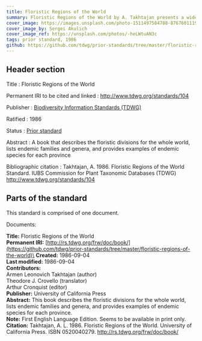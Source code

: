 ```yaml
---
title: Floristic Regions of the World
summary: Floristic Regions of the World by A. Takhtajan presents a widely accepted schema of biogeographical areas defined by environmental factors and floristic composition. It is a hierarchical schema that recognizes six floristic kingdoms, 35 floristic regions and 152 floristic provinces.
cover_image: https://images.unsplash.com/photo-1511497584788-876760111969
cover_image_by: Sergei Akulich
cover_image_ref: https://unsplash.com/photos/-heLWtuAN3c
tags: prior standard, 1986
github: https://github.com/tdwg/prior-standards/tree/master/floristic-regions-of-the-world
---
```


## Header section

Title
: Floristic Regions of the World

Permanent IRI to be cited and linked
: <http://www.tdwg.org/standards/104>

Publisher
: [Biodiversity Information Standards (TDWG)](https://www.tdwg.org/)

Ratified
: 1986

Status
: [Prior standard](https://www.tdwg.org/standards/status-and-categories/)

Abstract
: A book that describes the floristic divisions for the whole world, lists endemic families and genera, and provides examples of endemic species for each province

Bibliographic citation
: Takhtajan, A. 1986. Floristic Regions of the World Standard. IUBS Commission for Plant Taxonomic Databases (TDWG) http://www.tdwg.org/standards/104

## Parts of the standard

This standard is comprised of one document. 

Documents:

**Title:** Floristic Regions of the World\
**Permanent IRI:** [http://rs.tdwg.org/frw/doc/book/](https://github.com/tdwg/prior-standards/tree/master/floristic-regions-of-the-world)\
**Created:** 1986-09-04\
**Last modified:** 1986-09-04\
**Contributors:**\
Armen Leonovich Takhtajan (author)\
Theodore J. Crovello (translator)\
Arthur Cronquist (editor)\
**Publisher:** University of California Press \
**Abstract:** This book describes the floristic divisions for the whole world, lists endemic families and genera, and provides examples of endemic species for each province.\
**Note:** First English Language Edition. Seems to be available in print only.\
**Citation:** Takhtajan, A. L. 1986. Floristic Regions of the World. University of California Press. ISBN 0520040279. http://rs.tdwg.org/frw/doc/book/

